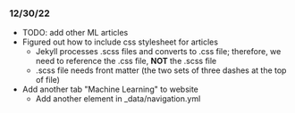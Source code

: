 ### 12/30/22
- TODO: add other ML articles
- Figured out how to include css stylesheet for articles
    - Jekyll processes .scss files and converts to .css file; therefore, we need to reference the .css file, **NOT** the .scss file
    - .scss file needs front matter (the two sets of three dashes at the top of file)
- Add another tab "Machine Learning" to website
    - Add another element in _data/navigation.yml